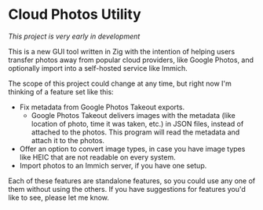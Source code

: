 # Cloud Photos Utility

*This project is very early in development*

This is a new GUI tool written in Zig with the intention of helping users transfer photos away from popular cloud providers, like Google Photos, and optionally import into a self-hosted service like Immich.

The scope of this project could change at any time, but right now I'm thinking of a feature set like this:

* Fix metadata from Google Photos Takeout exports.
    * Google Photos Takeout delivers images with the metadata (like location of photo, time it was taken, etc.) in JSON files, instead of attached to the photos. This program will read the metadata and attach it to the photos.
* Offer an option to convert image types, in case you have image types like HEIC that are not readable on every system.
* Import photos to an Immich server, if you have one setup.

Each of these features are standalone features, so you could use any one of them without using the others. If you have suggestions for features you'd like to see, please let me know.
